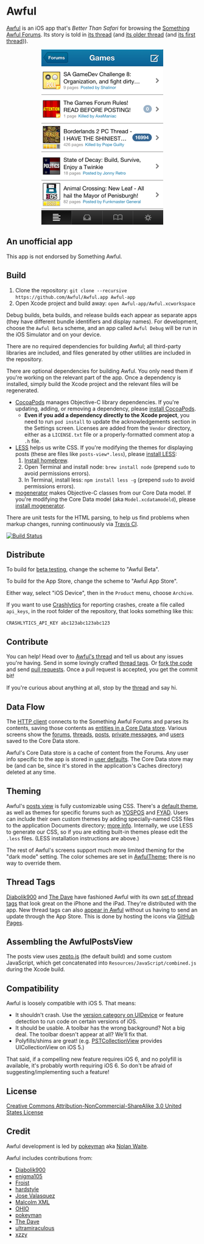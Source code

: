 Awful
=====

[Awful][App Store] is an iOS app that's *Better Than Safari* for browsing the [Something Awful Forums][forums]. Its story is told in [its thread][current thread] (and [its older thread][second thread] (and [its first thread][first thread])).

<p align="center">
  <img src="screenshot.png" width="320" height="460" alt="Screenshot of Awful as it appears on a pre-5 iPhone">
</p>

[App Store]: https://itunes.apple.com/app/awful-unofficial-something/id567936609
[forums]: http://forums.somethingawful.com
[current thread]: http://forums.somethingawful.com/showthread.php?threadid=3510131
[second thread]: http://forums.somethingawful.com/showthread.php?threadid=3381510
[first thread]: http://forums.somethingawful.com/showthread.php?threadid=3483760

An unofficial app
-----------------

This app is not endorsed by Something Awful.

Build
-----

1. Clone the repository: `git clone --recursive https://github.com/Awful/Awful.app Awful-app`
2. Open Xcode project and build away: `open Awful-app/Awful.xcworkspace`

Debug builds, beta builds, and release builds each appear as separate apps (they have different bundle identifiers and display names). For development, choose the `Awful Beta` scheme, and an app called `Awful Debug` will be run in the iOS Simulator and on your device.

There are no required dependencies for building Awful; all third-party libraries are included, and files generated by other utilities are included in the repository.

There are optional dependencies for building Awful. You only need them if you're working on the relevant part of the app. Once a dependency is installed, simply build the Xcode project and the relevant files will be regenerated.

* [CocoaPods][] manages Objective-C library dependencies. If you're updating, adding, or removing a dependency, please [install CocoaPods][CocoaPods].
    * **Even if you add a dependency directly to the Xcode project**, you need to run `pod install` to update the acknowledgements section in the Settings screen. Licenses are added from the `Vendor` directory, either as a `LICENSE.txt` file or a properly-formatted comment atop a `.h` file.
* [LESS][] helps us write CSS. If you're modifying the themes for displaying posts (these are files like `posts-view*.less`), please [install LESS][LESS]:
    1. [Install homebrew](http://mxcl.github.com/homebrew/).
    2. Open Terminal and install node: `brew install node` (prepend `sudo` to avoid permissions errors).
    3. In Terminal, install less: `npm install less -g` (prepend `sudo` to avoid permissions errors).
* [mogenerator][] makes Objective-C classes from our Core Data model. If you're modifying the Core Data model (aka `Model.xcdatamodeld`), please [install mogenerator][mogenerator].

There are unit tests for the HTML parsing, to help us find problems when markup changes, running continuously via [Travis CI][].

[![Build Status](https://travis-ci.org/Awful/Awful.app.png)](https://travis-ci.org/Awful/Awful.app)

[CocoaPods]: http://cocoapods.org/
[LESS]: http://lesscss.org/#usage
[mogenerator]: http://rentzsch.github.com/mogenerator/
[Travis CI]: https://travis-ci.org/Awful/Awful.app

Distribute
----------

To build for [beta testing][TestFlight], change the scheme to "Awful Beta".

To build for the App Store, change the scheme to "Awful App Store".

Either way, select "iOS Device", then in the `Product` menu, choose `Archive`.

If you want to use [Crashlytics][] for reporting crashes, create a file called `api_keys`, in the root folder of the repository, that looks something like this:

```
CRASHLYTICS_API_KEY abc123abc123abc123
```

[Crashlytics]: https://www.crashlytics.com/
[TestFlight]: http://testflightapp.com/

Contribute
----------

You can help! Head over to [Awful's thread][current thread] and tell us about any issues you're having. Send in some lovingly crafted [thread tags][]. Or [fork the code][fork] and send [pull requests][]. Once a pull request is accepted, you get the commit bit!

If you're curious about anything at all, stop by the [thread][current thread] and say hi.

[thread tags]: https://github.com/Awful/thread-tags#readme
[fork]: https://github.com/Awful/Awful.app/fork_select
[pull requests]: https://github.com/Awful/Awful.app/pulls

Data Flow
---------

The [HTTP client][] connects to the Something Awful Forums and parses its contents, saving those contents as [entities in a Core Data store][entities]. Various screens show the [forums][], [threads][], [posts][], [private messages][], and [users][] saved to the Core Data store.

Awful's Core Data store is a cache of content from the Forums. Any user info specific to the app is stored in [user defaults][]. The Core Data store may be (and can be, since it's stored in the application's Caches directory) deleted at any time.

[HTTP client]: Source/Networking/AwfulHTTPClient.h
[entities]: Source/Models
[forums]: Source/Forums
[threads]: Source/Threads
[posts]: Source/Posts
[private messages]: Source/Private%20Messages
[users]: Source/Users
[user defaults]: Source/Settings/AwfulSettings.h

Theming
-------

Awful's [posts view][] is fully customizable using CSS. There's a [default theme][], as well as themes for specific forums such as [YOSPOS][YOSPOS CSS theme] and [FYAD][FYAD CSS theme]. Users can include their own custom themes by adding specially-named CSS files to the application Documents directory; [more info][custom CSS readme]. Internally, we use LESS to generate our CSS, so if you are editing built-in themes please edit the `.less` files. (LESS installation instructions are above.)

The rest of Awful's screens support much more limited theming for the "dark mode" setting. The color schemes are set in [AwfulTheme][]; there is no way to override them.

[posts view]: Source/Posts/AwfulPostsView.h
[default theme]: Source/Theming/posts-view.css
[YOSPOS CSS theme]: Source/Theming/posts-view-219.less
[FYAD CSS theme]: Source/Theming/posts-view-26.less
[custom CSS readme]: Resources/Custom%20CSS%20README.txt
[AwfulTheme]: Source/Theming/AwfulTheme.h

Thread Tags
-----------

[Diabolik900][] and [The Dave][] have fashioned Awful with its own [set of thread tags][thread tags] that look great on the iPhone and the iPad. They're distributed with the app. New thread tags can also [appear in Awful][AwfulThreadTags] without us having to send an update through the App Store. This is done by hosting the icons via [GitHub Pages][awfulapp.com].

[AwfulThreadTags]: Source/Networking/AwfulThreadTags.m
[awfulapp.com]: https://github.com/Awful/awful.github.io
[tags.txt]: tags.txt
[thread tags]: Resources/Thread%20Tags/

Assembling the AwfulPostsView
-----------------------------

The posts view uses [zepto.js][] (the default build) and some custom JavaScript, which get concatenated into `Resources/JavaScript/combined.js` during the Xcode build.

[zepto.js]: http://zeptojs.com/

Compatibility
-------------

Awful is loosely compatible with iOS 5. That means:

- It shouldn't crash. Use the [version category on UIDevice][UIDevice+OperatingSystemVersion] or feature detection to run code on certain versions of iOS.
- It should be usable. A toolbar has the wrong background? Not a big deal. The toolbar doesn't appear at all? We'll fix that.
- Polyfills/shims are great! (e.g. [PSTCollectionView][] provides UICollectionView on iOS 5.)

That said, if a compelling new feature requires iOS 6, and no polyfill is available, it's probably worth requiring iOS 6. So don't be afraid of suggesting/implementing such a feature!

[PSTCollectionView]: Vendor/PSTCollectionView
[UIDevice+OperatingSystemVersion]: Source/UIKit%20and%20Foundation/UIDevice+OperatingSystemVersion.h

License
-------

[Creative Commons Attribution-NonCommercial-ShareAlike 3.0 United States License](http://creativecommons.org/licenses/by-nc-sa/3.0/us/)

Credit
------

Awful development is led by [pokeyman][] aka [Nolan Waite](https://github.com/nolanw).

Awful includes contributions from:

- [Diabolik900][]
- [enigma105](http://forums.somethingawful.com/member.php?action=getinfo&userid=51258)
- [Froist](http://forums.somethingawful.com/member.php?action=getinfo&userid=56411)
- [hardstyle](http://forums.somethingawful.com/member.php?action=getinfo&userid=51070)
- [Jose Valasquez](http://forums.somethingawful.com/member.php?action=getinfo&userid=77039)
- [Malcolm XML](http://forums.somethingawful.com/member.php?action=getinfo&userid=154586)
- [OHIO](http://forums.somethingawful.com/member.php?action=getinfo&userid=82915)
- [pokeyman][]
- [The Dave][]
- [ultramiraculous](http://forums.somethingawful.com/member.php?action=getinfo&userid=44504)
- [xzzy](http://forums.somethingawful.com/member.php?action=getinfo&userid=148096)

[Diabolik900]: http://forums.somethingawful.com/member.php?action=getinfo&userid=113215
[pokeyman]: http://forums.somethingawful.com/member.php?action=getinfo&userid=106125
[The Dave]: http://forums.somethingawful.com/member.php?action=getinfo&userid=41741